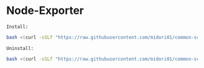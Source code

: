 # Node-Exporter
`Install:`
```bash
bash <(curl -sSLf "https://raw.githubusercontent.com/midori01/common-scripts/main/install/node-exporter.sh")
```
`Uninstall:`
```bash
bash <(curl -sSLf "https://raw.githubusercontent.com/midori01/common-scripts/main/install/node-exporter.sh") uninstall
```
